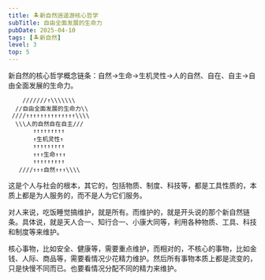```yaml
---
title: 🏝新自然逍遥游核心哲学
subTitle: 自由全面发展的生命力
pubDate: 2025-04-10
tags: [🏝新自然]
level: 3
top: 5
---
```


新自然的核心哲学概念链条：自然->生命->生机灵性->人的自然、自在、自主->自由全面发展的生命力。

```
    ///////↑\\\\\\\
  //自由全面发展的生命力\\
 ////↑↑↑↑↑↑↑↑↑↑↑↑↑↑\\\\
  \\\人的自然自在自主///
       ↑↑↑↑↑↑↑↑↑
       ↑生机灵性↑
       ↑↑↑↑↑↑↑↑↑
       ↑↑↑生命↑↑↑
       ↑↑↑↑↑↑↑↑↑
   ////↑↑↑自然↑↑↑\\\\
```

这是个人与社会的根本，其它的，包括物质、制度、科技等，都是工具性质的，本质上都是为人服务的，而不是人为它们服务。

对人来说，吃饭睡觉搞维护，就是所有。而维护的，就是开头说的那个新自然链条。具体说，就是天人合一、知行合一、小康大同等，利用各种物质、工具、科技和制度等来维护。

核心事物，比如安全、健康等，需要重点维护，而相对的，不核心的事物，比如金钱、人际、商品等，需要看情况少花精力维护。然后所有事物本质上都是流变的，只是快慢不同而已。也要看情况分配不同的精力来维护。
